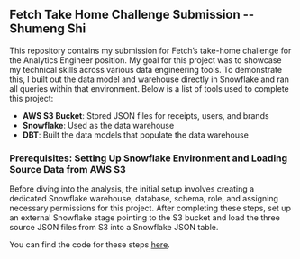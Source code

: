 ## Fetch Take Home Challenge Submission -- Shumeng Shi

This repository contains my submission for Fetch’s take-home challenge for the Analytics Engineer position. My goal for this project was to showcase my technical skills across various data engineering tools. To demonstrate this, I built out the data model and warehouse directly in Snowflake and ran all queries within that environment. Below is a list of tools used to complete this project:



- **AWS S3 Bucket**: Stored JSON files for receipts, users, and brands
- **Snowflake**: Used as the data warehouse
- **DBT**: Built the data models that populate the data warehouse


### Prerequisites: Setting Up Snowflake Environment and Loading Source Data from AWS S3

Before diving into the analysis, the initial setup involves creating a dedicated Snowflake warehouse, database, schema, role, and assigning necessary permissions for this project. After completing these steps, set up an external Snowflake stage pointing to the S3 bucket and load the three source JSON files from S3 into a Snowflake JSON table.

You can find the code for these steps [here](set_up_snowflake.sql).